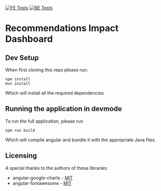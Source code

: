 [![FE Tests](https://github.com/googleinterns/step37-2020/workflows/Frontend%20Tests/badge.svg)](https://github.com/googleinterns/step37-2020/actions?query=workflow%3A%22Frontend+Tests%22)
[![BE Tests](https://github.com/googleinterns/step37-2020/workflows/Backend%20Tests/badge.svg)](https://github.com/googleinterns/step37-2020/actions?query=workflow%3A%22Backend+Tests%22)

# Recommendations Impact Dashboard

## Dev Setup
When first cloning this repo please run:
```
npm install
mvn install
```
Which will install all the required dependencies

## Running the application in devmode
To run the full application, please run
```
npm run build
```
Which will compile angular and bundle it with the appropriate Java files.

## Licensing
A special thanks to the authors of these libraries:
- angular-google-charts - [MIT](https://github.com/FERNman/angular-google-charts/blob/master/LICENSE.md)
- angular-fontawesome - [MIT](https://github.com/FortAwesome/angular-fontawesome/blob/master/LICENSE)
